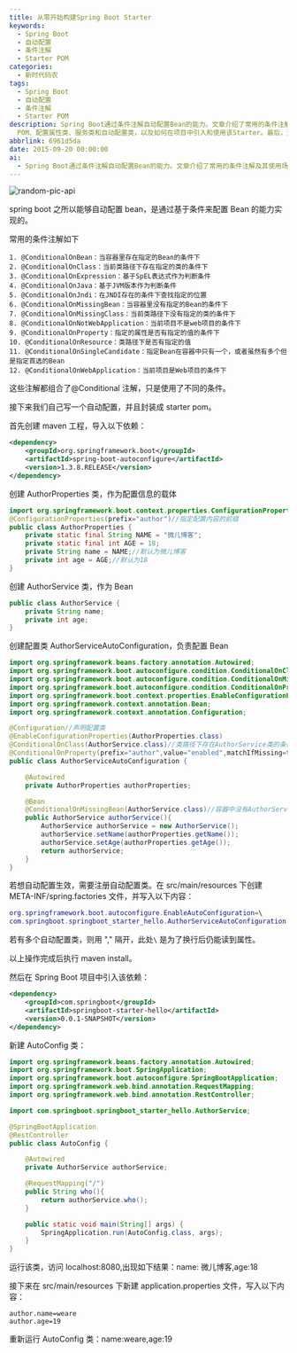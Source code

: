```yaml
---
title: 从零开始构建Spring Boot Starter
keywords:
  - Spring Boot
  - 自动配置
  - 条件注解
  - Starter POM
categories:
  - 新时代码农
tags:
  - Spring Boot
  - 自动配置
  - 条件注解
  - Starter POM
description: Spring Boot通过条件注解自动配置Bean的能力。文章介绍了常用的条件注解及其使用场景，并详细展示了如何创建一个自定义的Starter
  POM、配置属性类、服务类和自动配置类，以及如何在项目中引入和使用该Starter。最后，演示了如何通过修改配置文件来自动化地调整配置值。
abbrlink: 6961d5da
date: 2015-09-20 00:00:00
ai:
  - Spring Boot通过条件注解自动配置Bean的能力。文章介绍了常用的条件注解及其使用场景，并详细展示了如何创建一个自定义的Starter POM、配置属性类、服务类和自动配置类，以及如何在项目中引入和使用该Starter。最后，演示了如何通过修改配置文件来自动化地调整配置值。
---
```


<!-- markdownlint-disable-next-line MD033 -->
<meta name="referrer" content="no-referrer"/>

![random-pic-api](https://cover.dong4j.ink:1024)

spring boot 之所以能够自动配置 bean，是通过基于条件来配置 Bean 的能力实现的。

常用的条件注解如下

```
1. @ConditionalOnBean：当容器里存在指定的Bean的条件下
2. @ConditionalOnClass：当前类路径下存在指定的类的条件下
3. @ConditionalOnExpression：基于SpEL表达式作为判断条件
4. @ConditionalOnJava：基于JVM版本作为判断条件
5. @ConditionalOnJndi：在JNDI存在的条件下查找指定的位置
6. @ConditionalOnMissingBean：当容器里没有指定的Bean的条件下
7. @ConditionalOnMissingClass：当前类路径下没有指定的类的条件下
8. @ConditionalOnNotWebApplication：当前项目不是web项目的条件下
9. @ConditionalOnProperty：指定的属性是否有指定的值的条件下
10. @ConditionalOnResource：类路径下是否有指定的值
11. @ConditionalOnSingleCandidate：指定Bean在容器中只有一个，或者虽然有多个但是指定首选的Bean
12. @ConditionalOnWebApplication：当前项目是Web项目的条件下
```

这些注解都组合了@Conditional 注解，只是使用了不同的条件。

接下来我们自己写一个自动配置，并且封装成 starter pom。

首先创建 maven 工程，导入以下依赖：

```xml
<dependency>
    <groupId>org.springframework.boot</groupId>
    <artifactId>spring-boot-autoconfigure</artifactId>
    <version>1.3.8.RELEASE</version>
</dependency>
```

创建 AuthorProperties 类，作为配置信息的载体

```java
import org.springframework.boot.context.properties.ConfigurationProperties;
@ConfigurationProperties(prefix="author")//指定配置内容的前缀
public class AuthorProperties {
    private static final String NAME = "微儿博客";
    private static final int AGE = 18;
    private String name = NAME;//默认为微儿博客
    private int age = AGE;//默认为18
}
```

创建 AuthorService 类，作为 Bean

```java
public class AuthorService {
    private String name;
    private int age;
}
```

创建配置类 AuthorServiceAutoConfiguration，负责配置 Bean

```java
import org.springframework.beans.factory.annotation.Autowired;
import org.springframework.boot.autoconfigure.condition.ConditionalOnClass;
import org.springframework.boot.autoconfigure.condition.ConditionalOnMissingBean;
import org.springframework.boot.autoconfigure.condition.ConditionalOnProperty;
import org.springframework.boot.context.properties.EnableConfigurationProperties;
import org.springframework.context.annotation.Bean;
import org.springframework.context.annotation.Configuration;

@Configuration//声明配置类
@EnableConfigurationProperties(AuthorProperties.class)
@ConditionalOnClass(AuthorService.class)//类路径下存在AuthorService类的条件下
@ConditionalOnProperty(prefix="author",value="enabled",matchIfMissing=true)//在前缀为author的配置为enabled的情况下，即author=enabled,没有配置默认为enabled
public class AuthorServiceAutoConfiguration {

    @Autowired
    private AuthorProperties authorProperties;

    @Bean
    @ConditionalOnMissingBean(AuthorService.class)//容器中没有AuthorService的Bean的条件下配置该Bean
    public AuthorService authorService(){
        AuthorService authorService = new AuthorService();
        authorService.setName(authorProperties.getName());
        authorService.setAge(authorProperties.getAge());
        return authorService;
    }
}
```

若想自动配置生效，需要注册自动配置类。在 src/main/resources 下创建 META-INF/spring.factories 文件，并写入以下内容：

```lua
org.springframework.boot.autoconfigure.EnableAutoConfiguration=\
com.springboot.springboot_starter_hello.AuthorServiceAutoConfiguration
```

若有多个自动配置类，则用 "," 隔开，此处`\` 是为了换行后仍能读到属性。

以上操作完成后执行 maven install。

然后在 Spring Boot 项目中引入该依赖：

```xml
<dependency>
    <groupId>com.springboot</groupId>
    <artifactId>springboot-starter-hello</artifactId>
    <version>0.0.1-SNAPSHOT</version>
</dependency>
```

新建 AutoConfig 类：

```java
import org.springframework.beans.factory.annotation.Autowired;
import org.springframework.boot.SpringApplication;
import org.springframework.boot.autoconfigure.SpringBootApplication;
import org.springframework.web.bind.annotation.RequestMapping;
import org.springframework.web.bind.annotation.RestController;

import com.springboot.springboot_starter_hello.AuthorService;

@SpringBootApplication
@RestController
public class AutoConfig {

    @Autowired
    private AuthorService authorService;

    @RequestMapping("/")
    public String who(){
        return authorService.who();
    }

    public static void main(String[] args) {
        SpringApplication.run(AutoConfig.class, args);
    }
}
```

运行该类，访问 localhost:8080,出现如下结果：name: 微儿博客,age:18

接下来在 src/main/resources 下新建 application.properties 文件，写入以下内容：

```
author.name=weare
author.age=19
```

重新运行 AutoConfig 类：name:weare,age:19
